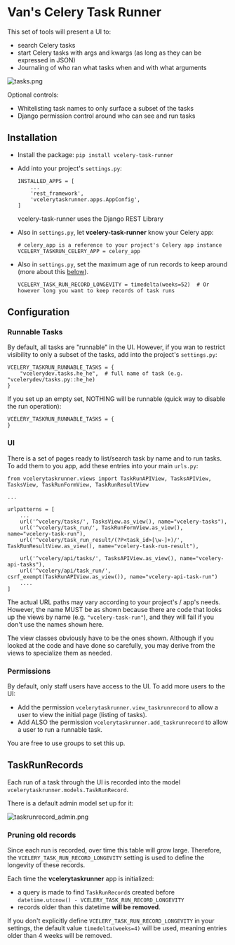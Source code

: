 # Van's Celery Task Runner

This set of tools will present a UI to:
- search Celery tasks
- start Celery tasks with args and kwargs (as long as they can be expressed in JSON)
- Journaling of who ran what tasks when and with what arguments

![tasks.png](tasks.png)

Optional controls:

- Whitelisting task names to only surface a subset of the tasks
- Django permission control around who can see and run tasks


## Installation

- Install the package: `pip install vcelery-task-runner`
- Add into your project's `settings.py`:
  ```
  INSTALLED_APPS = [
      ...
      'rest_framework',
      'vcelerytaskrunner.apps.AppConfig',
  ]
  ```
  
  vcelery-task-runner uses the Django REST Library
- Also in `settings.py`, let **vcelery-task-runner** know your Celery app:
  ```
  # celery_app is a reference to your project's Celery app instance
  VCELERY_TASKRUN_CELERY_APP = celery_app
  ```
- Also in `settings.py`, set the maximum age of run records to keep around (more about this [below](#taskrunrecords)).
  ```
  VCELERY_TASK_RUN_RECORD_LONGEVITY = timedelta(weeks=52)  # Or however long you want to keep records of task runs
  ```

## Configuration

### Runnable Tasks

By default, all tasks are "runnable" in the UI. However, if you wan to restrict
visibility to only a subset of the tasks, add into the project's `settings.py`:

```
VCELERY_TASKRUN_RUNNABLE_TASKS = {
    "vcelerydev.tasks.he_he",  # full name of task (e.g. "vcelerydev/tasks.py::he_he)
}
```

If you set up an empty set, NOTHING will be runnable (quick way to disable the run operation):

```
VCELERY_TASKRUN_RUNNABLE_TASKS = {
}
```
### UI

There is a set of pages ready to list/search task by name and to run tasks. To add them
to you app, add these entries into your main `urls.py`:

```
from vcelerytaskrunner.views import TaskRunAPIView, TasksAPIView, TasksView, TaskRunFormView, TaskRunResultView

...

urlpatterns = [
    ...
    url('^vcelery/tasks/', TasksView.as_view(), name="vcelery-tasks"),
    url('^vcelery/task_run/', TaskRunFormView.as_view(), name="vcelery-task-run"),
    url('^vcelery/task_run_result/(?P<task_id>[\w-]+)/', TaskRunResultView.as_view(), name="vcelery-task-run-result"),

    url('^vcelery/api/tasks/', TasksAPIView.as_view(), name="vcelery-api-tasks"),
    url('^vcelery/api/task_run/', csrf_exempt(TaskRunAPIView.as_view()), name="vcelery-api-task-run")
    ....
]
```

The actual URL paths may vary according to your project's / app's needs. However, the name MUST be as shown because
there are code that looks up the views by name (e.g. `"vcelery-task-run"`), and they will fail if you don't use the
names shown here.

The view classes obviously have to be the ones shown. Although if you looked at the code and have done so carefully,
you may derive from the views to specialize them as needed.


### Permissions

By default, only staff users have access to the UI. To add more users to the UI:

- Add the permission `vcelerytaskrunner.view_taskrunrecord` to allow a user to view the initial page (listing of tasks).
- Add ALSO the permission `vcelerytaskrunner.add_taskrunrecord` to allow a user to run a runnable task.

You are free to use groups to set this up.

## TaskRunRecords

Each run of a task through the UI is recorded into the model `vcelerytaskrunner.models.TaskRunRecord`. 

There is a default admin model set up for it:

![taskrunrecord_admin.png](taskrunrecord_admin.png)

### Pruning old records

Since each run is recorded, over time this table will grow large. Therefore, the `VCELERY_TASK_RUN_RECORD_LONGEVITY`
setting is used to define the longevity of these records. 

Each time the **vcelerytaskrunner** app is initialized:
- a query is made to find `TaskRunRecord`s created before `datetime.utcnow() - VCELERY_TASK_RUN_RECORD_LONGEVITY`
- records older than this datetime **will be removed**.

If you don't explicitly define `VCELERY_TASK_RUN_RECORD_LONGEVITY` in your settings, the default value 
`timedelta(weeks=4)` will be used, meaning entries older than 4 weeks will be removed.
